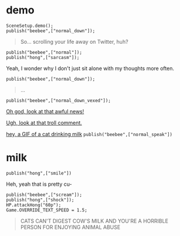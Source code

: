 # demo

```
SceneSetup.demo();
publish("beebee",["normal_down"]);
```

> So... scrolling your life away on Twitter, huh?

```
publish("beebee",["normal"]);
publish("hong",["sarcasm"]);
```

Yeah, I wonder why I don't just sit alone with my thoughts more often.

`publish("beebee",["normal_down"]);`

> ...

`publish("beebee",["normal_down_vexed"]);`

[Oh god, look at that awful news!](#derp)

[Ugh, look at that troll comment.](#derp)

[hey, a GIF of a cat drinking milk](#milk) `publish("beebee",["normal_speak"])`

# milk

`publish("hong",["smile"])`

Heh, yeah that is pretty cu-

```
publish("beebee",["scream"]);
publish("hong",["shock"]);
HP.attackHong("60p");
Game.OVERRIDE_TEXT_SPEED = 1.5;
```

> CATS CAN'T DIGEST COW'S MILK AND YOU'RE A HORRIBLE PERSON FOR ENJOYING ANIMAL ABUSE